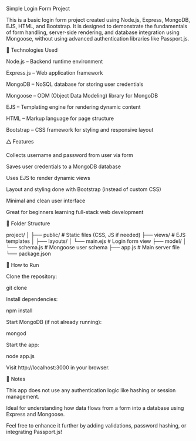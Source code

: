 Simple Login Form Project

This is a basic login form project created using Node.js, Express, MongoDB, EJS, HTML, and Bootstrap. It is designed to demonstrate the fundamentals of form handling, server-side rendering, and database integration using Mongoose, without using advanced authentication libraries like Passport.js.

🔧 Technologies Used

Node.js – Backend runtime environment

Express.js – Web application framework

MongoDB – NoSQL database for storing user credentials

Mongoose – ODM (Object Data Modeling) library for MongoDB

EJS – Templating engine for rendering dynamic content

HTML – Markup language for page structure

Bootstrap – CSS framework for styling and responsive layout

🛆 Features

Collects username and password from user via form

Saves user credentials to a MongoDB database

Uses EJS to render dynamic views

Layout and styling done with Bootstrap (instead of custom CSS)

Minimal and clean user interface

Great for beginners learning full-stack web development

📁 Folder Structure

project/
│
├── public/             # Static files (CSS, JS if needed)
├── views/              # EJS templates
│   ├── layouts/
│   └── main.ejs        # Login form view
├── model/
│   └── schema.js       # Mongoose user schema
├── app.js              # Main server file
└── package.json

🚀 How to Run

Clone the repository:

git clone <repository-url>

Install dependencies:

npm install

Start MongoDB (if not already running):

mongod

Start the app:

node app.js

Visit http://localhost:3000 in your browser.

📝 Notes

This app does not use any authentication logic like hashing or session management.

Ideal for understanding how data flows from a form into a database using Express and Mongoose.

Feel free to enhance it further by adding validations, password hashing, or integrating Passport.js!
